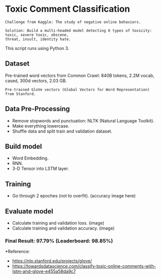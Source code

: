 # Toxic Comment Classification

```
Challenge from Kaggle: The study of negative online behaviors.
```

```
Solution: Build a multi-headed model detecting 6 types of toxicity: toxic, severe toxic, obscene, 
threat, insult, identity hate. 
```
This script runs using Python 3. 


## Dataset
Pre-trained word vectors from Common Crawl: 840B tokens, 2.2M vocab, cased, 300d vectors, 2.03 GB.

```
Pre-trained GloVe vectors (Global Vectors for Word Representation) from Stanford. 
```

## Data Pre-Processing
- Remove stopwords and punctuation: NLTK (Natural Language Toolkit).
- Make everything lowercase.
- Shuffle data and split train and validation dataset.

## Build model
- Word Embedding.
- RNN.
- 3-D Tensor into LSTM layer.

## Training
- Go through 2 epoches (not to overfit).
(accuracy image here)

## Evaluate model
- Calculate training and validation loss.
(image)
- Calculate training and validation accuracy.
(image)

### Final Result: 97.79% (Leaderboard: 98.85%)


*Reference: 
- https://nlp.stanford.edu/projects/glove/
- https://towardsdatascience.com/classify-toxic-online-comments-with-lstm-and-glove-e455a58da9c7
